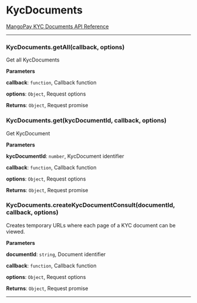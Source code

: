 # KycDocuments

[MangoPay KYC Documents API Reference](https://docs.mangopay.com/api-references/kyc/documents/)



* * *

### KycDocuments.getAll(callback, options) 

Get all KycDocuments

**Parameters**

**callback**: `function`, Callback function

**options**: `Object`, Request options

**Returns**: `Object`, Request promise


### KycDocuments.get(kycDocumentId, callback, options) 

Get KycDocument

**Parameters**

**kycDocumentId**: `number`, KycDocument identifier

**callback**: `function`, Callback function

**options**: `Object`, Request options

**Returns**: `Object`, Request promise


### KycDocuments.createKycDocumentConsult(documentId, callback, options) 

Creates temporary URLs where each page of a KYC document can be viewed.

**Parameters**

**documentId**: `string`, Document identifier

**callback**: `function`, Callback function

**options**: `Object`, Request options

**Returns**: `Object`, Request promise



* * *










